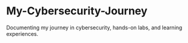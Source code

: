 # My-Cybersecurity-Journey
Documenting my journey in cybersecurity, hands-on labs, and learning experiences.
